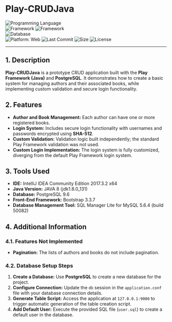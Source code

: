 # Play-CRUDJava  

![Programming Language](https://img.shields.io/badge/Java-red?style=flat&logo=openjdk&logoColor=white)  
![Framework](https://img.shields.io/badge/Play!%20Framework-green?style=flat&logo=play&logoColor=white) ![Framework](https://img.shields.io/badge/Bootstrap-purple?style=flat&logo=bootstrap&logoColor=white)  
![Database](https://img.shields.io/badge/PostgreSQL-blue?logo=postgresql&logoColor=white)  
![Platform: Web](https://img.shields.io/badge/Platform-Web-blue?logo=google-chrome)
![Last Commit](https://img.shields.io/github/last-commit/ander1code/play-crudjava?color=yellow&logo=github) ![Size](https://img.shields.io/github/repo-size/ander1code/play-crudjava?color=blue&logo=files) ![License](https://img.shields.io/github/license/ander1code/play-crudjava?color=black&logo=open-source-initiative)

---

## 1. Description
**Play-CRUDJava** is a prototype CRUD application built with the **Play Framework (Java)** and **PostgreSQL**. It demonstrates how to create a basic system for managing authors and their associated books, while implementing custom validation and secure login functionality.

## 2. Features
- **Author and Book Management:** Each author can have one or more registered books.
- **Login System:** Includes secure login functionality with usernames and passwords encrypted using **SHA-512**.
- **Custom Validation:** Validation logic built independently; the standard Play Framework validation was not used.
- **Custom Login Implementation:** The login system is fully customized, diverging from the default Play Framework login system.

## 3. Tools Used
- **IDE:** IntelliJ IDEA Community Edition 2017.3.2 x64
- **Java Version:** JAVA 8 (jdk1.8.0_131)
- **Database:** PostgreSQL 9.6
- **Front-End Framework:** Bootstrap 3.3.7
- **Database Management Tool:** SQL Manager Lite for MySQL 5.6.4 (build 50082)

## 4. Additional Information

### 4.1. Features Not Implemented
- **Pagination:** The lists of authors and books do not include pagination.

### 4.2. Database Setup Steps
1. **Create a Database:** Use **PostgreSQL** to create a new database for the project.
2. **Configure Connection:** Update the `db` session in the `application.conf` file with your database connection details.
3. **Generate Table Script:** Access the application at `127.0.0.1:9000` to trigger automatic generation of the table creation script.
4. **Add Default User:** Execute the provided SQL file (`user.sql`) to create a default user in the database.
